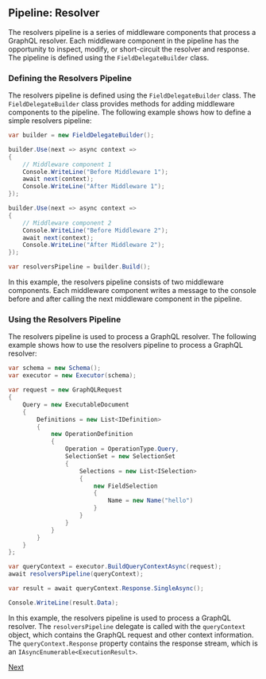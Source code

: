 ## Pipeline: Resolver

The resolvers pipeline is a series of middleware components that process a GraphQL resolver. Each middleware component in the pipeline has the opportunity to inspect, modify, or short-circuit the resolver and response. The pipeline is defined using the `FieldDelegateBuilder` class.

### Defining the Resolvers Pipeline

The resolvers pipeline is defined using the `FieldDelegateBuilder` class. The `FieldDelegateBuilder` class provides methods for adding middleware components to the pipeline. The following example shows how to define a simple resolvers pipeline:

```csharp
var builder = new FieldDelegateBuilder();

builder.Use(next => async context =>
{
    // Middleware component 1
    Console.WriteLine("Before Middleware 1");
    await next(context);
    Console.WriteLine("After Middleware 1");
});

builder.Use(next => async context =>
{
    // Middleware component 2
    Console.WriteLine("Before Middleware 2");
    await next(context);
    Console.WriteLine("After Middleware 2");
});

var resolversPipeline = builder.Build();
```

In this example, the resolvers pipeline consists of two middleware components. Each middleware component writes a message to the console before and after calling the next middleware component in the pipeline.

### Using the Resolvers Pipeline

The resolvers pipeline is used to process a GraphQL resolver. The following example shows how to use the resolvers pipeline to process a GraphQL resolver:

```csharp
var schema = new Schema();
var executor = new Executor(schema);

var request = new GraphQLRequest
{
    Query = new ExecutableDocument
    {
        Definitions = new List<IDefinition>
        {
            new OperationDefinition
            {
                Operation = OperationType.Query,
                SelectionSet = new SelectionSet
                {
                    Selections = new List<ISelection>
                    {
                        new FieldSelection
                        {
                            Name = new Name("hello")
                        }
                    }
                }
            }
        }
    }
};

var queryContext = executor.BuildQueryContextAsync(request);
await resolversPipeline(queryContext);

var result = await queryContext.Response.SingleAsync();

Console.WriteLine(result.Data);
```

In this example, the resolvers pipeline is used to process a GraphQL resolver. The `resolversPipeline` delegate is called with the `queryContext` object, which contains the GraphQL request and other context information. The `queryContext.Response` property contains the response stream, which is an `IAsyncEnumerable<ExecutionResult>`.

[Next](xref://02-simple-usage.md)
